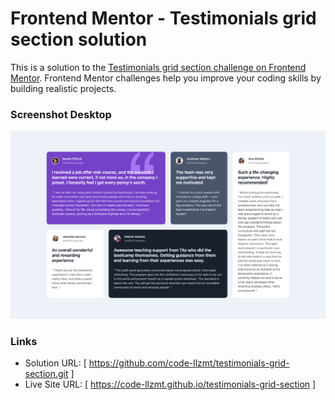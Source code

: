 # Frontend Mentor - Testimonials grid section solution

This is a solution to the [Testimonials grid section challenge on Frontend Mentor](https://www.frontendmentor.io/challenges/testimonials-grid-section-Nnw6J7Un7). Frontend Mentor challenges help you improve your coding skills by building realistic projects. 


### Screenshot Desktop
![](screenshot-testimonials-grid-section-desktop.png)


### Links

- Solution URL: [ https://github.com/code-llzmt/testimonials-grid-section.git ]
- Live Site URL: [ https://code-llzmt.github.io/testimonials-grid-section ]
